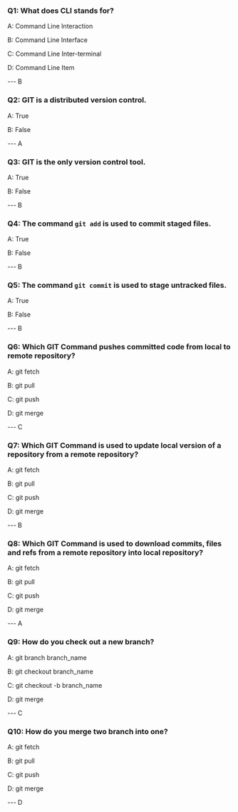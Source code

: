 ### Q1: What does CLI stands for?

A: Command Line Interaction

B: Command Line Interface

C: Command Line Inter-terminal

D: Command Line Item

--- B

### Q2: GIT is a distributed version control.

A: True

B: False

---  A

### Q3: GIT is the only version control tool.

A: True

B: False

--- B

### Q4: The command `git add` is used to commit staged files.

A: True

B: False

--- B

### Q5: The command `git commit` is used to stage untracked files.

A: True

B: False

--- B

### Q6: Which GIT Command pushes committed code from local to remote repository?

A: git fetch

B: git pull

C: git push

D: git merge

--- C

### Q7: Which GIT Command is used to update local version of a repository from a remote repository?

A: git fetch

B: git pull

C: git push

D: git merge

--- B

### Q8: Which GIT Command is used to download commits, files and refs from a remote repository into local repository?

A: git fetch

B: git pull

C: git push

D: git merge

--- A

### Q9: How do you check out a new branch?

A: git branch branch_name

B: git checkout branch_name

C: git checkout -b branch_name

D: git merge

--- C

### Q10: How do you merge two branch into one?

A: git fetch

B: git pull

C: git push

D: git merge

--- D
